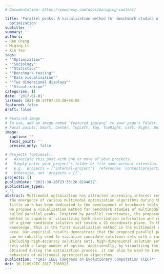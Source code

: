 ```yaml
---
# Documentation: https://wowchemy.com/docs/managing-content/

title: 'Parallel peaks: A visualization method for benchmark studies of multimodal
  optimization'
subtitle: ''
summary: ''
authors:
- Ran Cheng
- Miqing Li
- Xin Yao
tags:
- '"Optimization"'
- '"Sociology"'
- '"Statistics"'
- '"Benchmark testing"'
- '"Data visualization"'
- '"Two dimensional displays"'
- '"Visualization"'
categories: []
date: '2017-01-01'
lastmod: 2021-08-27T07:33:28+08:00
featured: false
draft: false

# Featured image
# To use, add an image named `featured.jpg/png` to your page's folder.
# Focal points: Smart, Center, TopLeft, Top, TopRight, Left, Right, BottomLeft, Bottom, BottomRight.
image:
  caption: ''
  focal_point: ''
  preview_only: false

# Projects (optional).
#   Associate this post with one or more of your projects.
#   Simply enter your project's folder or file name without extension.
#   E.g. `projects = ["internal-project"]` references `content/project/deep-learning/index.md`.
#   Otherwise, set `projects = []`.
projects: []
publishDate: '2021-08-26T23:33:28.028463Z'
publication_types:
- '1'
abstract: Multimodal optimization has attracted increasing interest recently. Despite
  the emergence of various multimodal optimization algorithms during the last decade,
  little work has been dedicated to the development of benchmark tools. In this paper,
  we propose a visualization method for benchmark studies of multimodal optimization,
  called parallel peaks. Inspired by parallel coordinates, the proposed parallel peaks
  method is capable of visualizing both distribution information and convergence information
  of a given candidate solution set inside a 2D coordinate plane. To the best of our
  knowledge, this is the first visualization method in the multimodal optimization
  area. Our empirical results demonstrate that the proposed parallel peaks method
  can be robustly used to visualize candidate solutions sets with a range of properties,
  including high-accuracy solutions sets, high-dimensional solution sets and solution
  sets with a large number of optima. Additionally, by visualizing the populations
  obtained during the optimization process, it can also be used to investigate search
  behaviors of multimodal optimization algorithms.
publication: '*2017 IEEE Congress on Evolutionary Computation (CEC)*'
doi: 10.1109/CEC.2017.7969322
---
```

